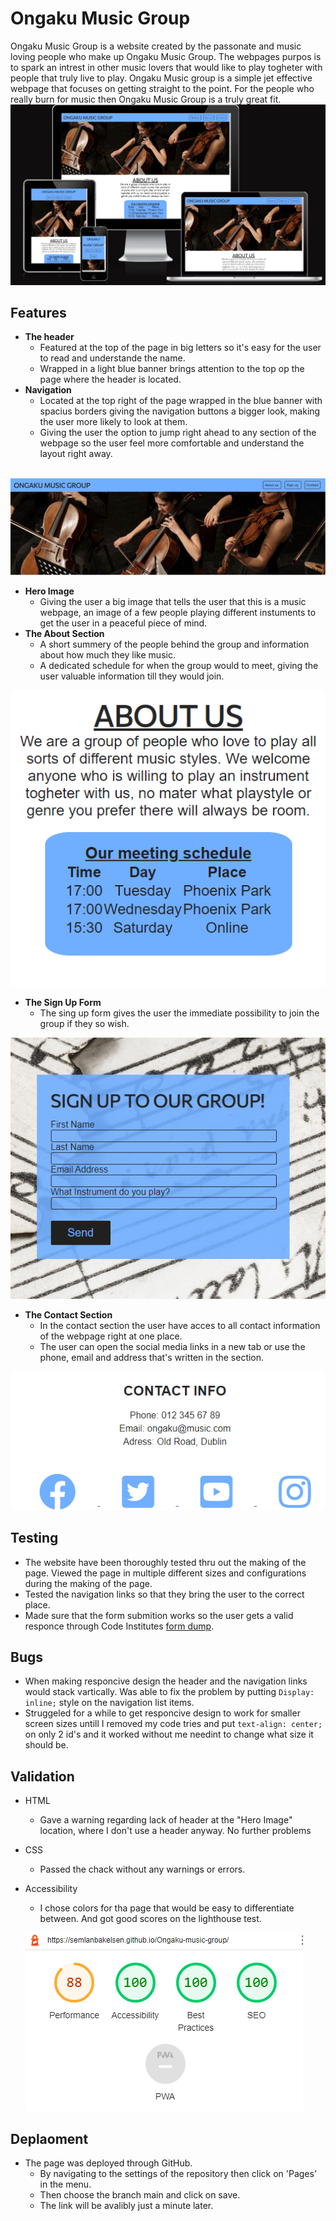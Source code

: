 # Ongaku Music Group
Ongaku Music Group is a website created by the passonate and music loving people who make up Ongaku Music Group. The webpages purpos is to spark an intrest in other music lovers that would like to play togheter with people that truly live to play. Ongaku Music group is a simple jet effective webpage that focuses on getting straight to the point. For the people who really burn for music then Ongaku Music Group is a truly great fit.
![Responsive dasign preview](assets/images/am-i-responsive.png)
## Features
* **The header**
     * Featured at the top of the page in big letters so it's easy for the user to read and understande the name.
     * Wrapped in a light blue banner brings attention to the top op the page where the header is located.
* **Navigation**
     * Located at the top right of the page wrapped in the blue banner with spacius borders giving the navigation buttons a bigger look, making the user more likely to look at them.
     * Giving the user the option to jump right ahead to any section of the webpage so the user feel more comfortable and understand the layout right away.
     <br>
 ![Heading and navigation buttins in a blue border](assets/images/header.jpeg)
* **Hero Image**
     * Giving the user a big image that tells the user that this is a music webpage, an image of a few people playing different instuments to get the user in a peaceful piece of mind.
* **The About Section**
     * A short summery of the people behind the group and information about how much they like music.
     * A dedicated schedule for when the group would to meet, giving the user valuable information till they would join.

 ![About section](assets/images/info.png)
* **The Sign Up Form**
     * The sing up form gives the user the immediate possibility to join the group if they so wish.

 ![The form section](assets/images/signup.png)
* **The Contact Section**
     * In the contact section the user have acces to all contact information of the webpage right at one place.
     * The user can open the social media links in a new tab or use the phone, email and address that's written in the section.

 ![Contact section](assets/images/contact.png)

  ## Testing
* The website have been thoroughly tested thru out the making of the page. Viewed the page in multiple different sizes and configurations during the making of the page.
* Tested the navigation links so that they bring the user to the correct place.
* Made sure that the form submition works so the user gets a valid responce through Code Institutes [form dump](https://formdump.codeinstitute.net/). 

## Bugs
* When making responcive design the header and the navigation links would stack vartically. Was able to fix the problem by putting `Display: inline;` style on the navigation list items.
* Struggeled for a while to get responcive design to work for smaller screen sizes untill I removed my code tries and put `text-align: center;` on only 2 id's and it worked without me needint to change what size it should be.
## Validation
* HTML
     * Gave a warning regarding lack of header at the "Hero Image" location, where I don't use a header anyway. No further problems
* CSS
     * Passed the chack without any warnings or errors.
* Accessibility
    * I chose colors for tha page that would be easy to differentiate between. And got good scores on the lighthouse test.

    ![Lighthouse scores](assets/images/lighthouse.png)

## Deplaoment
* The page was deployed through GitHub.
     * By navigating to the settings of the repository then click on 'Pages' in the menu.
     * Then choose the branch main and click on save.
     * The link will be avalibly just a minute later.  